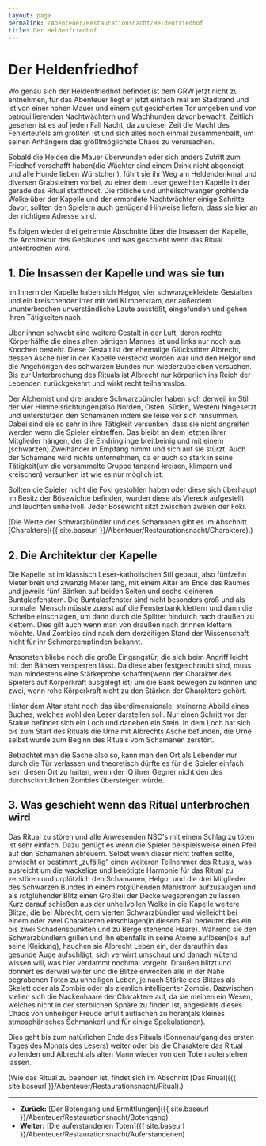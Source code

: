 ```yaml
---
layout: page
permalink: /Abenteuer/Restaurationsnacht/Heldenfriedhof
title: Der Heldenfriedhof
---
```


# Der Heldenfriedhof

Wo genau sich der Heldenfriedhof befindet ist dem GRW jetzt nicht zu entnehmen, für das Abenteuer liegt er jetzt einfach mal am Stadtrand und ist von einer hohen Mauer und einem gut gesicherten Tor umgeben und von patrouillierenden Nachtwächtern und Wachhunden davor bewacht. Zeitlich gesehen ist es auf jeden Fall Nacht, da zu dieser Zeit die Macht des Fehlerteufels am größten ist und sich alles noch einmal zusammenballt, um seinen Anhängern das größtmöglichste Chaos zu verursachen.

Sobald die Helden die Mauer überwunden oder sich anders Zutritt zum Friedhof verschafft haben(die Wächter sind einem Drink nicht abgeneigt und alle Hunde lieben Würstchen), führt sie ihr Weg am Heldendenkmal und diversen Grabsteinen vorbei, zu einer dem Leser geweihten Kapelle in der gerade das Ritual stattfindet. Die rötliche und unheilschwanger grohlende Wolke über der Kapelle und der ermordete Nachtwächter einige Schritte davor, sollten den Spielern auch genügend Hinweise liefern, dass sie hier an der richtigen Adresse sind.

Es folgen wieder drei getrennte Abschnitte über die Insassen der Kapelle, die Architektur des Gebäudes und was geschieht wenn das Ritual unterbrochen wird.

## 1. Die Insassen der Kapelle und was sie tun

Im Innern der Kapelle haben sich Helgor, vier schwarzgekleidete Gestalten und ein kreischender Irrer mit viel Klimperkram, der außerdem ununterbrochen unverständliche Laute ausstößt, eingefunden und gehen ihren Tätigkeiten nach.

Über ihnen schwebt eine weitere Gestalt in der Luft, deren rechte Körperhälfte die eines alten bärtigen Mannes ist und links nur noch aus Knochen besteht. Diese Gestalt ist der ehemalige Glücksritter Albrecht, dessen Asche hier in der Kapelle versteckt worden war und den Helgor und die Angehörigen des schwarzen Bundes nun wiederzubeleben versuchen. Bis zur Unterbrechung des Rituals ist Albrecht nur körperlich ins Reich der Lebenden zurückgekehrt und wirkt recht teilnahmslos.

Der Alchemist und drei andere Schwarzbündler haben sich derweil im Stil der vier Himmelsrichtungen(also Norden, Osten, Süden, Westen) hingesetzt und unterstützen den Schamanen indem sie leise vor sich hinsummen. Dabei sind sie so sehr in ihre Tätigkeit versunken, dass sie nicht angreifen werden wenn die Spieler eintreffen. Das bleibt an dem letzten ihrer Mitglieder hängen, der die Eindringlinge breitbeinig und mit einem (schwarzen) Zweihänder in Empfang nimmt und sich auf sie stürzt. Auch der Schamane wird nichts unternehmen, da er auch so stark in seine Tätigkeit(um die versammelte Gruppe tanzend kreisen, klimpern und kreischen) versunken ist wie es nur möglich ist.

Sollten die Spieler nicht die Foki gestohlen haben oder diese sich überhaupt im Besitz der Bösewichte befinden, wurden diese als Viereck aufgestellt und leuchten unheilvoll. Jeder Bösewicht sitzt zwischen zweien der Foki.

(Die Werte der Schwarzbündler und des Schamanen gibt es im Abschnitt [Charaktere]({{ site.baseurl }}/Abenteuer/Restaurationsnacht/Charaktere).)

## 2. Die Architektur der Kapelle

Die Kapelle ist im klassisch Leser-katholischen Stil gebaut, also fünfzehn Meter breit und zwanzig Meter lang, mit einem Altar am Ende des Raumes und jeweils fünf Bänken auf beiden Seiten und sechs kleineren Buntglasfenstern. Die Buntglasfenster sind nicht besonders groß und als normaler Mensch müsste zuerst auf die Fensterbank klettern und dann die Scheibe einschlagen, um dann durch die Splitter hindurch nach draußen zu klettern. Dies gilt auch wenn man von draußen nach drinnen klettern möchte. Und Zombies sind nach dem derzeitigen Stand der Wissenschaft nicht für ihr Schmerzempfinden bekannt.

Ansonsten bliebe noch die große Eingangstür, die sich beim Angriff leicht mit den Bänken versperren lässt. Da diese aber festgeschraubt sind, muss man mindestens eine Stärkeprobe schaffen(wenn der Charakter des Spielers auf Körperkraft ausgelegt ist) um die Bank bewegen zu können und zwei, wenn rohe Körperkraft nicht zu den Stärken der Charaktere gehört.

Hinter dem Altar steht noch das überdimensionale, steinerne Abbild eines Buches, welches wohl den Leser darstellen soll. Nur einen Schritt vor der Statue befindet sich ein Loch und daneben ein Stein. In dem Loch hat sich bis zum Start des Rituals die Urne mit Albrechts Asche befunden, die Urne selbst wurde zum Beginn des Rituals vom Schamanen zerstört.

Betrachtet man die Sache also so, kann man den Ort als Lebender nur durch die Tür verlassen und theoretisch dürfte es für die Spieler einfach sein diesen Ort zu halten, wenn der IQ ihrer Gegner nicht den des durchschnittlichen Zombies übersteigen würde.

## 3. Was geschieht wenn das Ritual unterbrochen wird

Das Ritual zu stören und alle Anwesenden NSC&#39;s mit einem Schlag zu töten ist sehr einfach. Dazu genügt es wenn die Spieler beispielsweise einen Pfeil auf den Schamanen abfeuern. Selbst wenn dieser nicht treffen sollte, erwischt er bestimmt &bdquo;zufällig&ldquo; einen weiteren Teilnehmer des Rituals, was ausreicht um die wackelige und benötigte Harmonie für das Ritual zu zerstören und urplötzlich den Schamanen, Helgor und die drei Mitglieder des Schwarzen Bundes in einem rotglühenden Mahlstrom aufzusaugen und als rotglühender Blitz einen Großteil der Decke wegsprengen zu lassen. Kurz darauf schießen aus der unheilvollen Wolke in die Kapelle weitere Blitze, die bei Albrecht, dem vierten Schwarzbündler und vielleicht bei einem oder zwei Charakteren einschlagen(in diesem Fall bedeutet dies ein bis zwei Schadenspunkten und zu Berge stehende Haare). Während sie den Schwarzbündlern grillen und ihn ebenfalls in seine Atome auflösen(bis auf seine Kleidung), hauchen sie Albrecht Leben ein, der daraufhin das gesunde Auge aufschlägt, sich verwirrt umschaut und danach wütend wissen will, was hier verdammt nochmal vorgeht. Draußen blitzt und donnert es derweil weiter und die Blitze erwecken alle in der Nähe begrabenen Toten zu unheiligen Leben, je nach Stärke des Blitzes als Skelett oder als Zombie oder als ziemlich intelligenter Zombie. Dazwischen stellen sich die Nackenhaare der Charaktere auf, da sie meinen ein Wesen, welches nicht in der sterblichen Sphäre zu finden ist, angesichts dieses Chaos von unheiliger Freude erfüllt auflachen zu hören(als kleines atmosphärisches Schmankerl und für einige Spekulationen).

Dies geht bis zum natürlichen Ende des Rituals (Sonnenaufgang des ersten Tages des Monats des Lesers) weiter oder bis die Charaktere das Ritual vollenden und Albrecht als alten Mann wieder von den Toten auferstehen lassen.

(Wie das Ritual zu beenden ist, findet sich im Abschnitt [Das Ritual]({{ site.baseurl }}/Abenteuer/Restaurationsnacht/Ritual).)

***

- **Zurück:** [Der Botengang und Ermittlungen]({{ site.baseurl }}/Abenteuer/Restaurationsnacht/Botengang)
- **Weiter:** [Die auferstandenen Toten]({{ site.baseurl }}/Abenteuer/Restaurationsnacht/Auferstandenen)
